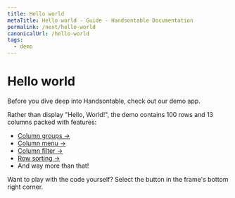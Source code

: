 ```yaml
---
title: Hello world
metaTitle: Hello world - Guide - Handsontable Documentation
permalink: /next/hello-world
canonicalUrl: /hello-world
tags:
  - demo
---
```


# Hello world

Before you dive deep into Handsontable, check out our demo app.

Rather than display "Hello, World!", the demo contains 100 rows and 13 columns packed with features:

- [Column groups &#8594;](@/guides/columns/column-groups.md)
- [Column menu &#8594;](@/guides/columns/column-menu.md)
- [Column filter &#8594;](@/guides/columns/column-filter.md)
- [Row sorting &#8594;](@/guides/rows/row-sorting.md)
- And way more than that!

Want to play with the code yourself? Select the button in the frame's bottom right corner.

<HelloWorld :demos="[
  {
    name: 'JavaScript',
    title: 'Handsontable JavaScript Data Grid - Hello World App',
    codeSandboxId: 'handsontable-javascript-data-grid-hello-world-app-1cc81',
    selectedFile: '/src/index.js',
  },
  {
    name: 'TypeScript',
    title: 'Handsontable TypeScript Data Grid - Hello World App',
    codeSandboxId: 'handsontable-typescript-data-grid-hello-world-app-tbsul',
    selectedFile: '/src/index.ts',
  },
  {
    name: 'React',
    title: 'Handsontable React Data Grid - Hello World App',
    codeSandboxId: 'handsontable-react-data-grid-hello-world-app-bhipr',
    selectedFile: '/src/index.tsx',
  },
  {
    name: 'Angular',
    title: 'Handsontable Angular Data Grid - Hello World App',
    codeSandboxId: 'handsontable-angular-data-grid-hello-world-app-dhojw',
    selectedFile: '/src/data-grid/data-grid.component.ts',
  },
  {
    name: 'Vue 2',
    title: 'Handsontable Vue Data Grid - Hello World App',
    codeSandboxId: 'handsontable-vue-data-grid-hello-world-app-5qgo7',
    selectedFile: '/src/components/DataGrid.vue',
  },
]"></HelloWorld>
